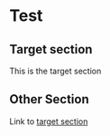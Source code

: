 # Test

## Target section

This is the target section

## Other Section

Link to [target section](/broken-internal-link.md)
